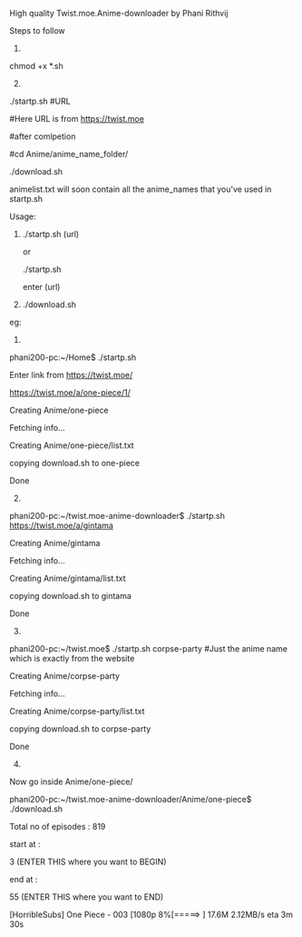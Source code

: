 High quality Twist.moe.Anime-downloader by Phani Rithvij

Steps to follow

1)

chmod +x *.sh


2)

./startp.sh #URL

#Here URL is from https://twist.moe

#after comlpetion

#cd Anime/anime_name_folder/

./download.sh 




animelist.txt will soon contain all the anime_names that you've used in startp.sh 




Usage:

1.	./startp.sh (url)
	
	or
	
	./startp.sh


	enter (url)

2.	./download.sh


eg:

1)

phani200-pc:~/Home$ ./startp.sh 

Enter link from https://twist.moe/

https://twist.moe/a/one-piece/1/

Creating Anime/one-piece

Fetching info...

Creating Anime/one-piece/list.txt

copying download.sh to one-piece

Done

2)

phani200-pc:~/twist.moe-anime-downloader$ ./startp.sh https://twist.moe/a/gintama

Creating Anime/gintama

Fetching info...

Creating Anime/gintama/list.txt

copying download.sh to gintama

Done

3)

phani200-pc:~/twist.moe$ ./startp.sh    corpse-party                              #Just the anime name which is exactly from the website

Creating Anime/corpse-party

Fetching info...

Creating Anime/corpse-party/list.txt

copying download.sh to corpse-party

Done


4)

Now go inside Anime/one-piece/

phani200-pc:~/twist.moe-anime-downloader/Anime/one-piece$ ./download.sh 

Total no of episodes : 819

start at :

3 (ENTER THIS where you want to BEGIN)

end at :

55 (ENTER THIS where you want to END)

[HorribleSubs] One Piece - 003 [1080p   8%[=====>                                       ]   17.6M   2.12MB/s    eta 3m 30s


